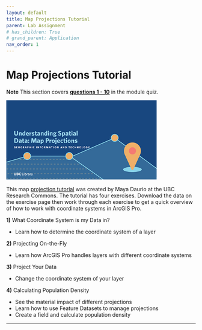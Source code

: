 ```yaml
---
layout: default
title: Map Projections Tutorial
parent: Lab Assignment
# has_children: True
# grand_parent: Application
nav_order: 1
---
```


# Map Projections Tutorial

**Note** This section covers **[questions 1 - 10](Assessment.md#part-1:-map-projections-tutorials)** in the module quiz.

<img src="content/images/understanding-spatial-data-map-projections.jpg" width="400">

This map [projection tutorial](https://ubc-library-rc.github.io/map-projections/content/exercises.html) was created by Maya Daurio at the UBC Research Commons.  The tutorial has four exercises.  Download the data on the exercise page then work through each exercise to get a quick overview of how to work with coordinate systems in ArcGIS Pro.

**1)** What Coordinate System is my Data in?
- Learn how to determine the coordinate system of a layer

**2)** Projecting On-the-Fly
- Learn how ArcGIS Pro handles layers with different coordinate systems

**3)** Project Your Data
- Change the coordinate system of your layer

**4)** Calculating Population Density
- See the material impact of different projections
- Learn how to use Feature Datasets to manage projections
- Create a field and calculate population density

---
